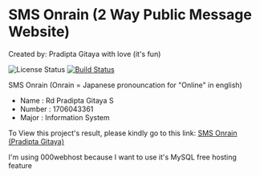 # SMS Onrain (2 Way Public Message Website)
Created by: Pradipta Gitaya with love (it's fun)

![License Status](https://badges.frapsoft.com/os/mit/mit.svg?v=102)
[![Build Status](https://travis-ci.org/freeCodeCamp/how-to-contribute-to-open-source.svg?branch=master)](https://travis-ci.org/freeCodeCamp/how-to-contribute-to-open-source)

SMS Onrain (Onrain = Japanese pronouncation for "Online" in english)

* Name    : Rd Pradipta Gitaya S
* Number  : 1706043361
* Major   : Information System

To View this project's result, please kindly go to this link:
[SMS Onrain (Pradipta Gitaya)](https://sms-onrain.000webhostapp.com)

I'm using 000webhost because I want to use it's MySQL free hosting feature